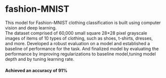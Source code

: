 # fashion-MNIST

This model for Fashion-MNIST clothing classification is built using computer vision and deep learning.
</br>
The dataset comprised of 60,000 small square 28×28 pixel grayscale images of items of 10 types of clothing, such as shoes, t-shirts, dresses, and more.
Developed a robust evaluation on a model and established a baseline of performance for the task.
And finalized model by evaluating the performance by improving regularizations to baseline model,tuning model depth and by tuning learning rate.
<h4>Achieved an accuracy of 91%</h4>

